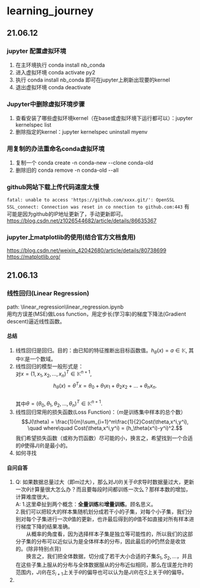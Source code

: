# learning_journey

## 21.06.12
### jupyter 配置虚拟环境
1. 在主环境执行 conda install nb_conda  
2. 进入虚拟环境 conda activate py2  
3. 执行 conda install nb_conda  即可在jupyter上刷新出现要的kernel  
4. 退出虚拟环境 conda deactivate

### Jupyter中删除虚拟环境步骤
1. 查看安装了哪些虚拟环境kernel（在base或虚拟环境下运行都可以）：jupyter kernelspec list
2. 删除指定的kernel：jupyter kernelspec uninstall myenv

### 用复制的办法重命名conda虚拟环境
1. 复制一个 conda create -n conda-new --clone conda-old
2. 删除旧的 conda remove -n conda-old --all

### github网站下载上传代码速度太慢  
```fatal: unable to access 'https://github.com/xxxx.git/': OpenSSL SSL_connect: Connection was reset in co nnection to github.com:443```
有可能是因为github的IP地址更新了，手动更新即可。
https://blog.csdn.net/z1026544682/article/details/86635367  

### jupyter上matplotlib的使用(结合官方文档食用)
https://blog.csdn.net/weixin_42042680/article/details/80738699
https://matplotlib.org/

## 21.06.13   
### 线性回归(Linear Regression)  
path: \linear_regression\linear_regression.ipynb  
用均方误差(MSE)做Loss function，用定步长(学习率)的梯度下降法(Gradient descent)逼近线性函数。  

#### 总结
1. 线性回归是回归。目的：由已知的特征推断出目标函数值。$h_\theta(x) = a \in \mathbb{K}$, 其中$\mathbb{K}$是一个数域。
2. 线性回归的模型一般形式是：  
   对$x = (1, x_1, x_2, ...,x_n)^T\in\mathbb{K}^{n+1},$  
   $$h_\theta(x) = \theta^Tx = \theta_0 + \theta_1x_1+\theta_2x_2+...+\theta_nx_n.$$  
   其中$\theta = (\theta_0, \theta_1, \theta_2, ..., \theta_n)^T \in\mathbb{K}^{n+1}.$   
3. 线性回归常用的损失函数(Loss Function)：（$m$是训练集中样本的总个数）
   $$J(\theta) = \frac{1}{m}\sum_{i=1}^m\frac{1}{2}Cost(\theta,x^i,y^i), \quad where\quad Cost(\theta,x^i,y^i) = (h_\theta(x^i)-y^i)^2.$$
   我们希望损失函数（或称为罚函数）尽可能的小，换言之，希望找到一个合适的$\theta$使得$J(\theta)$是最小的。
1.  如何寻找

#### 自问自答
1. Q: 如果数据总量过大（即$m$过大），那么对$J(\theta)$关于$\theta$求导时数据量过大，更新一次$\theta$计算量很大怎么办？而且要每段时间都训练一次么？那样本数的增加，计算难度很大。  
   A: 1.这里牵扯到两个概念：**全量训练**和**增量训练**。顾名思义。  
   2.我们可以把较大的样本集随机划分成若干小的子集，对每个小子集，我们分别对每个子集进行一次$\theta$值的更新，也许最后得到的$\theta$值不如直接对所有样本进行梯度下降的结果准确。  
   &emsp;&emsp;从概率的角度看，因为选择样本子集是独立等可能性的，所以我们的这部分子集的分布可以近似认为是全体样本的分布，因此最后的$\theta$仍然会是收敛的。(除非特别点背)  
   &emsp;&emsp;换言之，我们把全体数据，切分成了若干大小合适的子集$S_1,S_2,...$，并且在这些子集上服从的分布与全体数据服从的分布近似相同，那么在误差允许的范围内，$J(\theta)$在$S_{i+1}$上关于$\theta$的偏导也可以认为是$J(\theta)$在$S$上关于$\theta$的偏导。
2. 
